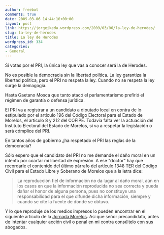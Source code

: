 ```yaml
---
author: freebot
comments: true
date: 2009-03-06 14:44:10+00:00
layout: post
link: https://jorgeikeda.wordpress.com/2009/03/06/la-ley-de-herodes/
slug: la-ley-de-herodes
title: La ley de Herodes
wordpress_id: 334
categories:
- General
---
```


Si votas por el PRI, la única ley que vas a conocer será la de Herodes.

No es posible la democracia sin la libertad política. La ley garantiza la libertad política, pero el PRI no respeta la ley. Cuando no se respeta la ley surge la demagogia.

Hasta Gaetano Mosca que tanto atacó el parlamentarismo prefirió el régimen de garantía o defensa jurídica.

El PRI va a registrar a un candidato a diputado local en contra de lo estipulado por el articulo 196 del Código Electoral para el Estado de Morelos, el articulo 8 y 212 del COFIPE. Todavía falta ver la actuación del Instituto Electoral del Estado de Morelos, si va a respetar la legislación o será cómplice del PRI.

En tantos años de gobierno ¿ha respetado el PRI las reglas de la democracia?

Sólo espero que el candidato del PRI no me demande el daño moral en un intento por coartar mi libertad de expresión. A ese "doctor" hay que recordarle el contenido del último párrafo del artículo 1348 TER del Código Civil para el Estado Libre y Soberano de Morelos que a la letra dice:




<blockquote>
La reproducción fiel de información no da lugar al daño moral, aún en los casos en que la información reproducida no sea correcta y pueda dañar el honor de alguna persona, pues no constituye una responsabilidad para el que difunde dicha información, siempre y cuando se cite la fuente de donde se obtuvo.</blockquote>








Y lo que reproduje de los medios impresos lo pueden encontrar en el siguiente artículo de la [Jornada Morelos](http://www.lajornadamorelos.com/noticias/politica/72622-desconoce-prd-declinacion-de-jorge-arizmendi-a-candidatura?e3bd6c93d11e6a668420a2c5b129b323=95520f3ac80d398e87399e9d18666e6c). Así que señor precandidato, antes de intentar cualquier acción civil o penal en mi contra consúltelo con sus abogados.



